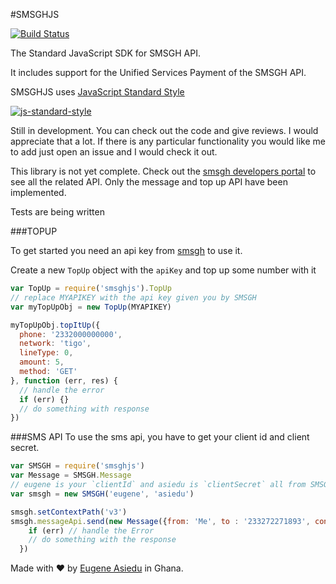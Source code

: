 #SMSGHJS

[![Build Status](https://secure.travis-ci.org/ngenerio/smsghjs.png?branch=master)](https://travis-ci.org/ngenerio/smsghjs)

The Standard JavaScript SDK for SMSGH API.

It includes support for the Unified Services Payment of the SMSGH API.

SMSGHJS uses [JavaScript Standard Style](https://github.com/feross/standard)

[![js-standard-style](https://cdn.rawgit.com/feross/standard/master/badge.svg)](https://github.com/feross/standard)

Still in development. You can check out the code and give reviews. I would appreciate that a lot. If there is any particular functionality you would like me to add just open an issue and I would check it out.

This library is not yet complete. Check out the [smsgh developers portal](http://developers.smsgh.com) to see all the related API. Only the message and top up API have been implemented.

Tests are being written

###TOPUP

To get started you need an api key from [smsgh](http://smsgh.com) to use it.

Create a new `TopUp` object with the `apiKey` and top up some number with it

```js
var TopUp = require('smsghjs').TopUp
// replace MYAPIKEY with the api key given you by SMSGH
var myTopUpObj = new TopUp(MYAPIKEY)

myTopUpObj.topItUp({
  phone: '2332000000000',
  network: 'tigo',
  lineType: 0,
  amount: 5,
  method: 'GET'
}, function (err, res) {
  // handle the error
  if (err) {}
  // do something with response
})
```

###SMS API
To use the sms api, you have to get your client id and client secret.


```js
var SMSGH = require('smsghjs')
var Message = SMSGH.Message
// eugene is your `clientId` and asiedu is `clientSecret` all from SMSGH
var smsgh = new SMSGH('eugene', 'asiedu')

smsgh.setContextPath('v3')
smsgh.messageApi.send(new Message({from: 'Me', to : '233272271893', content: 'Hello World'}), function (err, res) {
    if (err) // handle the Error
    // do something with the response
  })
```

Made with ❤ by [Eugene Asiedu](https://twitter.com/ngenerio) in Ghana.

